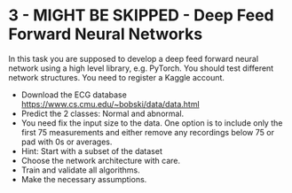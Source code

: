 # 3 - MIGHT BE SKIPPED - Deep Feed Forward Neural Networks

In this task you are supposed to develop a deep feed forward neural network using a high level library, e.g. PyTorch. 
You should test different network structures. You need to register a Kaggle account. 

- Download the ECG database https://www.cs.cmu.edu/~bobski/data/data.html
- Predict the 2 classes: Normal and abnormal.
- You need fix the input size to the data. One option is to include only the first 75 measurements and either remove 
  any recordings below 75 or pad with 0s or averages.
- Hint: Start with a subset of the dataset
- Choose the network architecture with care.
- Train and validate all algorithms.
- Make the necessary assumptions.

